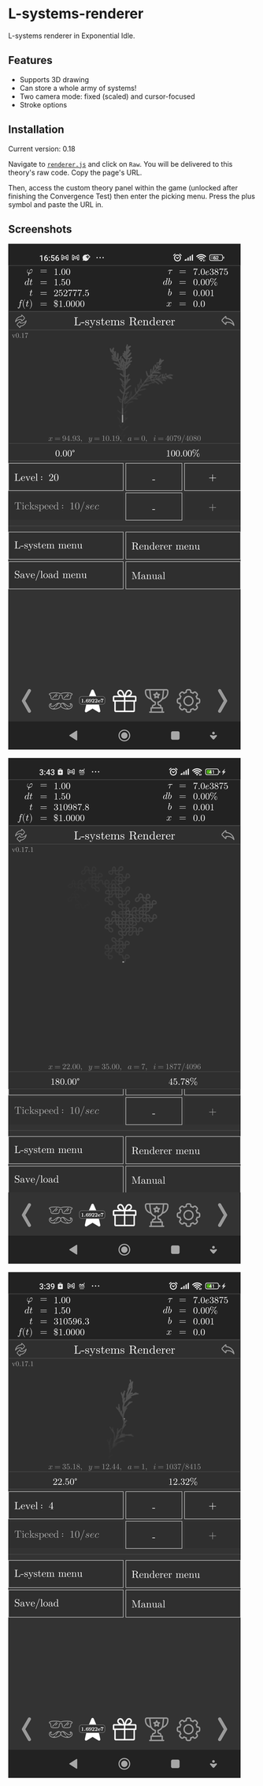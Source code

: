 # L-systems-renderer

L-systems renderer in Exponential Idle.

## Features

- Supports 3D drawing
- Can store a whole army of systems!
- Two camera mode: fixed (scaled) and cursor-focused
- Stroke options

## Installation

Current version: 0.18

Navigate to [`renderer.js`](./renderer.js) and click on `Raw`. You will be
delivered to this theory's raw code. Copy the page's URL.

Then, access the custom theory panel within the game (unlocked after finishing
the Convergence Test) then enter the picking menu. Press the plus symbol and
paste the URL in.

## Screenshots

![ss1](screenshots/20.jpg "Screenshot 1")

![ss2](screenshots/22.jpg "Screenshot 2")

![ss3](screenshots/21.jpg "Screenshot 3")
